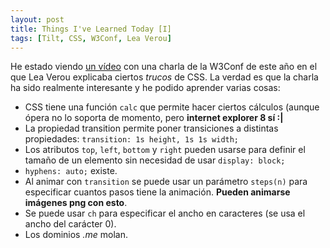 ```yaml
---
layout: post
title: Things I've Learned Today [I]
tags: [Tilt, CSS, W3Conf, Lea Verou]
---
```


He estado viendo [un vídeo](https://www.youtube.com/watch?v=3ikye7Qc7Ak) con una charla de la W3Conf de este año en el que Lea Verou explicaba ciertos *trucos* de CSS. La verdad es que la charla ha sido realmente interesante y he podido aprender varias cosas:

 - CSS tiene una función `calc` que permite hacer ciertos cálculos (aunque ópera no lo soporta de momento, pero **internet explorer 8 sí :|**
 - La propiedad transition permite poner transiciones a distintas propiedades: `transition: 1s height, 1s 1s width;`
 - Los atributos `top`, `left`, `bottom` y `right` pueden usarse para definir el tamaño de un elemento sin necesidad de usar `display: block;`
 - `hyphens: auto;` existe.
 - Al animar con `transition` se puede usar un parámetro `steps(n)` para especificar cuantos pasos tiene la animación. **Pueden animarse imágenes png con esto**.
 - Se puede usar `ch` para especificar el ancho en caracteres (se usa el ancho del carácter 0).
 - Los dominios *.me* molan.
